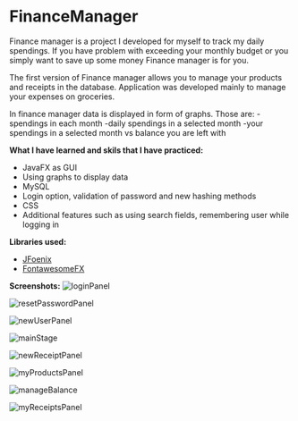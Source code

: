 # FinanceManager
Finance manager is a project I developed for myself to track my daily spendings. If you have problem with exceeding your monthly budget or you simply want to save up some money Finance manager is for you.

The first version of Finance manager allows you to manage your products and receipts in the database. Application was developed mainly to 
manage your expenses on groceries.

In finance manager data is displayed in form of graphs. Those are:
-spendings in each month
-daily spendings in a selected month
-your spendings in a selected month vs balance you are left with

<b>What I have learned and skils that I have practiced:</b>
<ul>
<li>JavaFX as GUI</li>
<li>Using graphs to display data</li>
<li>MySQL</li>
  <li>Login option, validation of password and new hashing methods</li>
<li>CSS</li>
<li>Additional features such as using search fields, remembering user while logging in</li>
</ul>

<b>Libraries used:</b>
<ul>
  <li><a href="https://github.com/jfoenixadmin/JFoenix">JFoenix</a></li>
  <li><a href="https://bitbucket.org/Jerady/fontawesomefx">FontawesomeFX</a></li>
</ul>

<b>Screenshots:</b>
![loginPanel](https://user-images.githubusercontent.com/48089434/55530613-1302f980-56a7-11e9-8181-1a5b218c662d.PNG)

![resetPasswordPanel](https://user-images.githubusercontent.com/48089434/55532147-20bb7d80-56ad-11e9-96fe-95629a5a2839.PNG)

![newUserPanel](https://user-images.githubusercontent.com/48089434/55532153-26b15e80-56ad-11e9-99ed-120a476b4c05.PNG)

![mainStage](https://user-images.githubusercontent.com/48089434/55532167-2f099980-56ad-11e9-9d81-9e15561d4a17.PNG)

![newReceiptPanel](https://user-images.githubusercontent.com/48089434/55532177-3b8df200-56ad-11e9-8aae-d9aa7a1e6b04.PNG)

![myProductsPanel](https://user-images.githubusercontent.com/48089434/55532194-49437780-56ad-11e9-8fb5-930aaa7b4575.PNG)

![manageBalance](https://user-images.githubusercontent.com/48089434/55532213-5496a300-56ad-11e9-9052-0a315acf7759.PNG)

![myReceiptsPanel](https://user-images.githubusercontent.com/48089434/55532229-5fe9ce80-56ad-11e9-986b-f4abc5012277.PNG)

